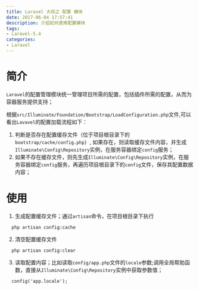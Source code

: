 ```yaml
---
title: Laravel 大将之 配置 模块
date: 2017-06-04 17:57:41
description: 介绍如何使用配置模块
tags:
- Laravel-5.4
categories:
- Laravel
---
```


<!-- toc -->

# 简介
`Laravel`的配置管理模块统一管理项目所需的配置，包括插件所需的配置，从而为容器服务提供支持；

根据`src/Illuminate/Foundation/Bootstrap/LoadConfiguration.php`文件,可以看出`Lavavel`的配置加载流程如下：
1. 判断是否存在配置缓存文件（位于项目根目录下的`bootstrap/cache/config.php`）, 如果存在，则读取缓存文件内容，并生成`Illuminate\Config\Repository`实例，在服务容器绑定`config`服务；
2. 如果不存在缓存文件，则先生成`Illuminate\Config\Repository`实例，在服务容器绑定`config`服务，再遍历项目根目录下的`config`文件，保存其配置数据内容；

# 使用
1. 生成配置缓存文件；通过`artisan`命令，在项目根目录下执行

  ```
    php artisan config:cache
  ```
2. 清空配置缓存文件

  ```
    php artisan config:clear
  ```
3. 读取配置内容；比如读取`config/app.php`文件的`locale`参数;调用全局帮助函数，直接从`Illuminate\Config\Repository`实例中获取参数值；

  ```
    config('app.locale');
  ```
